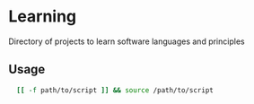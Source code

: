 # Learning

Directory of projects to learn software languages and principles

## Usage

```bash
  [[ -f path/to/script ]] && source /path/to/script
```
